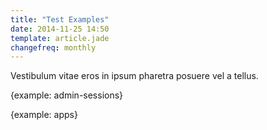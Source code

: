 ```yaml
---
title: "Test Examples"
date: 2014-11-25 14:50
template: article.jade
changefreq: monthly
---
```


Vestibulum vitae eros in ipsum pharetra posuere vel a tellus.

{example: admin-sessions}

{example: apps}
